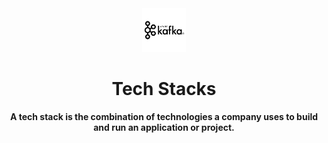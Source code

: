 <div align="center">
    <img src="blogs/img/logo.png" height="70" alt="Kafka Logo">
    <h1>Tech Stacks</h1>
    <strong>A tech stack is the combination of technologies a company uses to build and run an application or project.</strong>
</div>

